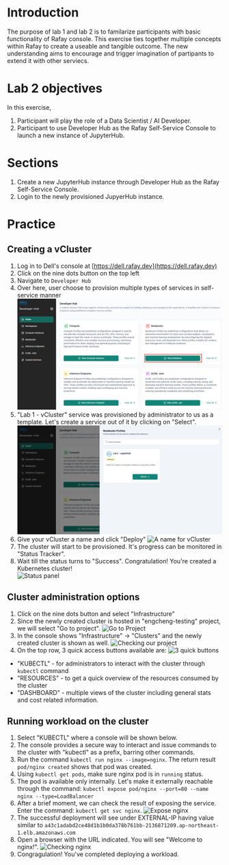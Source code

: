 # Introduction
The purpose of lab 1 and lab 2 is to familarize participants with basic functionality of Rafay console. 
This exercise ties together multiple concepts within Rafay to create a useable and tangible outcome.
The new understanding aims to encourage and trigger imagination of partipants to extend it with other serviecs.

# Lab 2 objectives
In this exercise, 
1. Participant will play the role of a Data Scientist / AI Developer.
2. Participant to use Developer Hub as the Rafay Self-Service Console to launch a new instance of JupyterHub. 

# Sections
1. Create a new JupyterHub instance through Developer Hub as the Rafay Self-Service Console.
2. Login to the newly provisioned JupyerHub instance.

# Practice
## Creating a vCluster
1. Log in to Dell's console at [https://dell.rafay.dev](https://dell.rafay.dev)
2. Click on the nine dots button on the top left
3. Navigate to `Developer Hub`
4. Over here, user choose to provision multiple types of services in self-service manner
![Select Notebook](./assets/L2-Select-Notebook.png "Select Notebook")
5. "Lab 1 - vCluster" service was provisioned by administrator to us as a template. Let's create a service out of it by clicking on "Select".
![Select Notebook Profiles](./assets/L2-Select-Notebook-Profiles.png "Select Notebook Profiles")
10. Give your vCluster a name and click "Deploy"
![A name for vCluster](./assets/S1_10.png "Cluster name. Choose the right workspace")
11. The cluster will start to be provisioned. It's progress can be monitored in "Status Tracker".
12. Wait till the status turns to "Success". Congratulation! You're created a Kubernetes cluster! \
![Status panel](./assets/S1_12.png "Updating progress ... till Success!")

## Cluster administration options
1. Click on the nine dots button and select "Infrastructure"
2. Since the newly created cluster is hosted in "engcheng-testing" project, we will select "Go to project".
![Go to Project](./assets/S2_2.png "Selecting the right project")
3. In the console shows "Infrastructure" -> "Clusters" and the newly created cluster is shown as well. 
![Checking our project](./assets/S2_3png "Our newly created cluster is here!")
4. On the top row, 3 quick access buttons available are:
![3 quick buttons](./assets/S2_4.png "Quick access buttons")
  - "KUBECTL" - for administrators to interact with the cluster through `kubectl` command
  - "RESOURCES" - to get a quick overview of the resources consumed by the cluster
  - "DASHBOARD" - multiple views of the cluster including general stats and cost related information.

## Running workload on the cluster
1. Select "KUBECTL" where a console will be shown below.
2. The console provides a secure way to interact and issue commands to the cluster with "kubectl" as a prefix, barring other commands.
3. Run the command `kubectl run nginx --image=nginx`. The return result `pod/nginx created` shows that pod was created.
4. Using `kubectl get pods`, make sure nginx pod is in `running` status.
5. The pod is available only internally. Let's make it externally reachable through the command:
   `kubectl expose pod/nginx --port=80 --name nginx --type=LoadBalancer`
6. After a brief moment, we can check the result of exposing the service. Enter the command: `kubectl get svc nginx`.
![Expose nginx](./assets/S3_6.png "Exposing nginx service")
7. The successful deployment will see under EXTERNAL-IP having value similar to `a43c1adabd2ce48d1b1b0da378b761bb-2136871209.ap-northeast-1.elb.amazonaws.com`
8. Open a browser with the URL indicated. You will see "Welcome to nginx!".
![Checking nginx](./assets/S3_8.png "Verifying our setup.")
9. Congragulation! You've completed deploying a workload.
